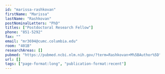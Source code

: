 ```yaml
---
id: "marissa-rashkovan"
firstName: "Marissa"
lastName: "Rashkovan"
postNominalLetters: "PhD"
titles: ["Postdoctoral Research Fellow"]
phone: "851-5292"
fax: ""
email: "mr3694@cumc.columbia.edu"
room: "401B"
researchAreas: []
pubmed: "https://pubmed.ncbi.nlm.nih.gov/?term=Rashkovan+M%5BAuthor%5D"
url: []
tags: ["page-format:long", "publication-format:recent"]
---
```

